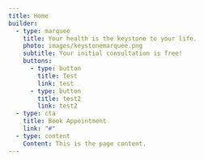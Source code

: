 ```yaml
---
title: Home
builder:
  - type: marquee
    title: Your health is the keystone to your life.
    photo: images/keystonemarquee.png
    subtitle: Your initial consultation is free!
    buttons:
      - type: button
        title: Test
        link: test
      - type: button
        title: test2
        link: test2
  - type: cta
    title: Book Appointment
    link: "#"
  - type: content
    Content: This is the page content.
---
```

